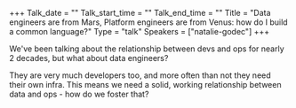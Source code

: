 +++
Talk_date = ""
Talk_start_time = ""
Talk_end_time = ""
Title = "Data engineers are from Mars, Platform engineers are from Venus: how do I build a common language?"
Type = "talk"
Speakers = ["natalie-godec"]
+++

We've been talking about the relationship between devs and ops for nearly 2 decades, but what about data engineers?

They are very much developers too, and more often than not they need their own infra. This means we need a solid, working relationship between data and ops - how do we foster that?
   